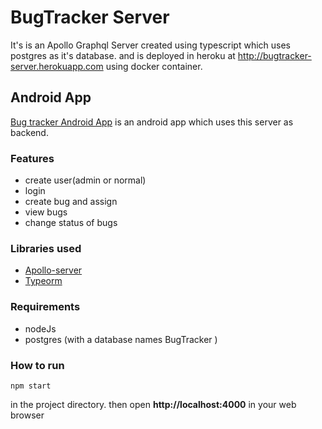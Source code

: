 # BugTracker Server

It's is an Apollo Graphql Server created using typescript which uses postgres as it's database.
and is deployed in heroku at http://bugtracker-server.herokuapp.com using docker container.

## Android App

[Bug tracker Android App](https://github.com/ThalapathySiva/BugTracker) is an android app which uses this server as backend.

### Features

- create user(admin or normal)
- login
- create bug and assign
- view bugs
- change status of bugs

### Libraries used

- [Apollo-server](https://www.apollographql.com/docs/apollo-server/)
- [Typeorm](http://typeorm.io/#/)

### Requirements

- nodeJs
- postgres (with a database names BugTracker )

### How to run

```
npm start
```

in the project directory.
then open **http://localhost:4000** in your web browser
